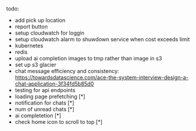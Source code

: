 todo:

- add pick up location
- report button
- setup cloudwatch for loggin
- setup cloudwatch alarm to shuwdown service when cost exceeds limit
- kubernetes
- redis
- upload ai completion images to tmp rather than image in s3
- set up s3 glacier
- chat message efficiency and consistency: https://towardsdatascience.com/ace-the-system-interview-design-a-chat-application-3f34fd5b85d0
- testing for api endpoints
- loading page prefetching [*]
- notification for chats [*]
- num of unread chats [*]
- ai completetion [*]
- check home icon to scroll to top [*]
